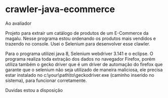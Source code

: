 # crawler-java-ecommerce
Ao avaliador

Projeto para extrair um catálogo de produtos de um E-Commerce da magalu. Nesse programa estou ordenando os produtos mais vendidos 
e trazendo no console. Usei o Selenium para desenvolver esse clawler.

Para o programa utilizei java 8, Selenium webdriver 3.141 e o eclipse.
O programa realiza toda extração dos dados no navegador Firefox, porém utiliza também o gecko driver que é um driver de automação do firefox que garante que o selenium não seja utilizado de maneira maliciosa, ele precisa
estar instalado no c:\your\path\to\geckodriver.exe (caminho inserido no sistema), para funcionar corretamente.

Duvidas estou a disposição
